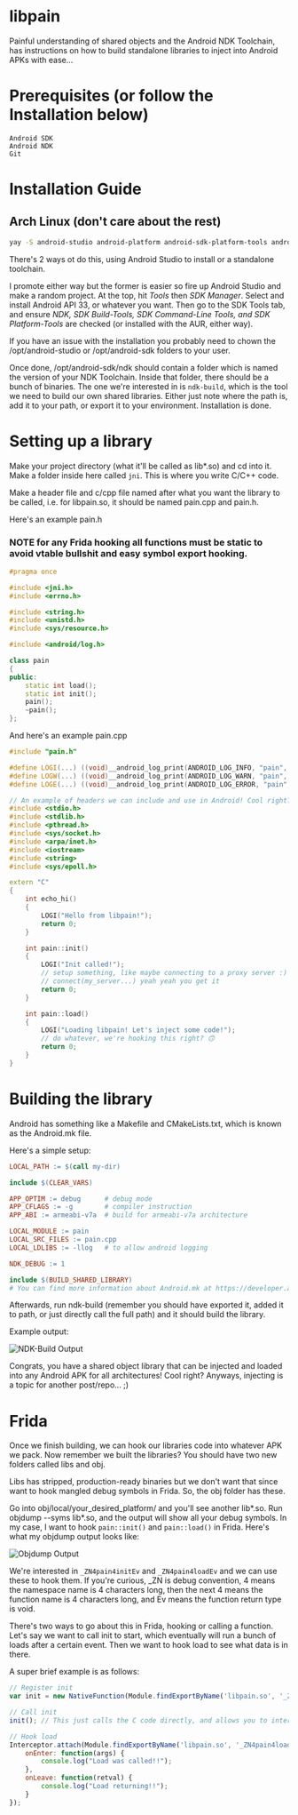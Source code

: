 # libpain
Painful understanding of shared objects and the Android NDK Toolchain, has instructions on how to build standalone libraries to inject into Android APKs with ease...

# Prerequisites (or follow the Installation below)

    Android SDK
    Android NDK
    Git

# Installation Guide

## Arch Linux (don't care about the rest)

```sh
yay -S android-studio android-platform android-sdk-platform-tools android-sdk-build-tools android-sdk-cmdline-tools
```

There's 2 ways ot do this, using Android Studio to install or a standalone toolchain.

I promote either way but the former is easier so fire up Android Studio and make a random project.
At the top, hit *Tools* then *SDK Manager*. Select and install Android API 33, or whatever you want. Then go to the SDK Tools tab, and ensure *NDK, SDK Build-Tools, SDK Command-Line Tools, and SDK Platform-Tools* are checked (or installed with the AUR, either way).

If you have an issue with the installation you probably need to chown the /opt/android-studio or /opt/android-sdk folders to your user.

Once done, /opt/android-sdk/ndk should contain a folder which is named the version of your NDK Toolchain. Inside that folder, there should be a bunch of binaries. The one we're interested in is `ndk-build`, which is the tool we need to build our own shared libraries. Either just note where the path is, add it to your path, or export it to your environment. Installation is done.

# Setting up a library

Make your project directory (what it'll be called as lib*.so) and cd into it.
Make a folder inside here called `jni`. This is where you write C/C++ code.

Make a header file and c/cpp file named after what you want the library to be called, i.e. for libpain.so, it should be named pain.cpp and pain.h.

Here's an example pain.h 

### NOTE for any Frida hooking all functions must be static to avoid vtable bullshit and easy symbol export hooking.
```cpp
#pragma once

#include <jni.h>
#include <errno.h>

#include <string.h>
#include <unistd.h>
#include <sys/resource.h>

#include <android/log.h>

class pain
{
public:
    static int load();
    static int init();
    pain();
    ~pain();
};
```

And here's an example pain.cpp

```cpp
#include "pain.h"

#define LOGI(...) ((void)__android_log_print(ANDROID_LOG_INFO, "pain", __VA_ARGS__))
#define LOGW(...) ((void)__android_log_print(ANDROID_LOG_WARN, "pain", __VA_ARGS__))
#define LOGE(...) ((void)__android_log_print(ANDROID_LOG_ERROR, "pain", __VA_ARGS__))

// An example of headers we can include and use in Android! Cool right?
#include <stdio.h>
#include <stdlib.h>
#include <pthread.h>
#include <sys/socket.h>
#include <arpa/inet.h>
#include <iostream>
#include <string>
#include <sys/epoll.h>

extern "C"
{
    int echo_hi()
    {
        LOGI("Hello from libpain!");
        return 0;
    }

    int pain::init()
    {
        LOGI("Init called!");
        // setup something, like maybe connecting to a proxy server :)
        // connect(my_server...) yeah yeah you get it
        return 0;
    }

    int pain::load()
    {
        LOGI("Loading libpain! Let's inject some code!");
        // do whatever, we're hooking this right? 🙃
        return 0;
    }
}
```

# Building the library

Android has something like a Makefile and CMakeLists.txt, which is known as the Android.mk file.

Here's a simple setup:

```mk
LOCAL_PATH := $(call my-dir)

include $(CLEAR_VARS)

APP_OPTIM := debug      # debug mode
APP_CFLAGS := -g        # compiler instruction
APP_ABI := armeabi-v7a  # build for armeabi-v7a architecture

LOCAL_MODULE := pain
LOCAL_SRC_FILES := pain.cpp
LOCAL_LDLIBS := -llog   # to allow android logging

NDK_DEBUG := 1

include $(BUILD_SHARED_LIBRARY)
# You can find more information about Android.mk at https://developer.android.com/ndk/guides/android_mk.html.
```

Afterwards, run ndk-build (remember you should have exported it, added it to path, or just directly call the full path) and it should build the library.

Example output:

![NDK-Build Output](./pics/ndk-build.png)

Congrats, you have a shared object library that can be injected and loaded into any Android APK for all architectures! Cool right? Anyways, injecting is a topic for another post/repo... ;)

# Frida

Once we finish building, we can hook our libraries code into whatever APK we pack. Now remember we built the libraries? You should have two new folders called libs and obj.

Libs has stripped, production-ready binaries but we don't want that since want to hook mangled debug symbols in Frida. So, the obj folder has these.

Go into obj/local/your_desired_platform/ and you'll see another lib*.so. Run objdump --syms lib*.so, and the output will show all your debug symbols. In my case, I want to hook
`pain::init()` and `pain::load()` in Frida. Here's what my objdump output looks like:

![Objdump Output](./pics/objdump.png)

We're interested in `_ZN4pain4initEv` and `_ZN4pain4loadEv` and we can use these to hook them.
If you're curious, _ZN is debug convention, 4 means the namespace name is 4 characters long, then the next 4 means the function name is 4 characters long, and Ev means the function return type is void.

There's two ways to go about this in Frida, hooking or calling a function. Let's say we want to call init to start, which eventually will run a bunch of loads after a certain event. Then we want to hook load to see what data is in there.

A super brief example is as follows:

```js
// Register init 
var init = new NativeFunction(Module.findExportByName('libpain.so', '_ZN4pain4initEv'), 'void', ['pointer']);

// Call init
init(); // This just calls the C code directly, and allows you to interface with C code in Frida Gadget.

// Hook load
Interceptor.attach(Module.findExportByName('libpain.so', '_ZN4pain4loadEv'), {
    onEnter: function(args) {
        console.log("Load was called!!");
    },
    onLeave: function(retval) {
        console.log("Load returning!!");
    }
});
```
